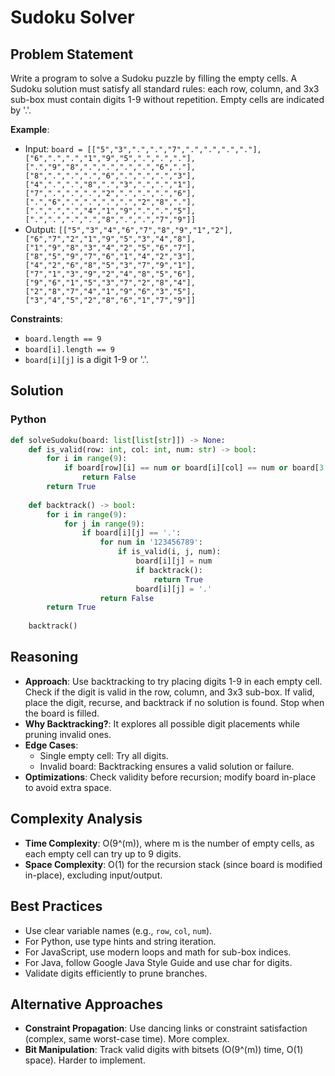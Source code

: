 # Sudoku Solver

## Problem Statement
Write a program to solve a Sudoku puzzle by filling the empty cells. A Sudoku solution must satisfy all standard rules: each row, column, and 3x3 sub-box must contain digits 1-9 without repetition. Empty cells are indicated by '.'.

**Example**:
- Input: `board = [["5","3",".",".","7",".",".",".","."],["6",".",".","1","9","5",".",".","."],[".","9","8",".",".",".",".","6","."],["8",".",".",".","6",".",".",".","3"],["4",".",".","8",".","3",".",".","1"],["7",".",".",".","2",".",".",".","6"],[".","6",".",".",".",".","2","8","."],[".",".",".","4","1","9",".",".","5"],[".",".",".",".","8",".",".","7","9"]]`
- Output: `[["5","3","4","6","7","8","9","1","2"],["6","7","2","1","9","5","3","4","8"],["1","9","8","3","4","2","5","6","7"],["8","5","9","7","6","1","4","2","3"],["4","2","6","8","5","3","7","9","1"],["7","1","3","9","2","4","8","5","6"],["9","6","1","5","3","7","2","8","4"],["2","8","7","4","1","9","6","3","5"],["3","4","5","2","8","6","1","7","9"]]`

**Constraints**:
- `board.length == 9`
- `board[i].length == 9`
- `board[i][j]` is a digit 1-9 or '.'.

## Solution

### Python
```python
def solveSudoku(board: list[list[str]]) -> None:
    def is_valid(row: int, col: int, num: str) -> bool:
        for i in range(9):
            if board[row][i] == num or board[i][col] == num or board[3 * (row // 3) + i // 3][3 * (col // 3) + i % 3] == num:
                return False
        return True
    
    def backtrack() -> bool:
        for i in range(9):
            for j in range(9):
                if board[i][j] == '.':
                    for num in '123456789':
                        if is_valid(i, j, num):
                            board[i][j] = num
                            if backtrack():
                                return True
                            board[i][j] = '.'
                    return False
        return True
    
    backtrack()
```

## Reasoning
- **Approach**: Use backtracking to try placing digits 1-9 in each empty cell. Check if the digit is valid in the row, column, and 3x3 sub-box. If valid, place the digit, recurse, and backtrack if no solution is found. Stop when the board is filled.
- **Why Backtracking?**: It explores all possible digit placements while pruning invalid ones.
- **Edge Cases**:
  - Single empty cell: Try all digits.
  - Invalid board: Backtracking ensures a valid solution or failure.
- **Optimizations**: Check validity before recursion; modify board in-place to avoid extra space.

## Complexity Analysis
- **Time Complexity**: O(9^(m)), where m is the number of empty cells, as each empty cell can try up to 9 digits.
- **Space Complexity**: O(1) for the recursion stack (since board is modified in-place), excluding input/output.

## Best Practices
- Use clear variable names (e.g., `row`, `col`, `num`).
- For Python, use type hints and string iteration.
- For JavaScript, use modern loops and math for sub-box indices.
- For Java, follow Google Java Style Guide and use char for digits.
- Validate digits efficiently to prune branches.

## Alternative Approaches
- **Constraint Propagation**: Use dancing links or constraint satisfaction (complex, same worst-case time). More complex.
- **Bit Manipulation**: Track valid digits with bitsets (O(9^(m)) time, O(1) space). Harder to implement.